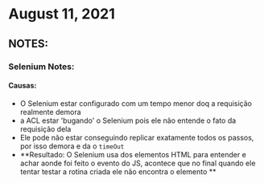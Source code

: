 # August 11, 2021

## NOTES:


### Selenium Notes:

#### Causas:
- O Selenium estar configurado com um tempo menor doq a requisição realmente demora
- a ACL estar 'bugando' o Selenium pois ele não entende o fato da requisição dela
- Ele pode não estar conseguindo replicar exatamente todos os passos, por isso demora e da o `timeOut` 
- **Resultado: O Selenium usa dos elementos HTML para entender e achar aonde foi feito o evento do JS, acontece que no final quando ele tentar testar a rotina criada ele não encontra o elemento ** 